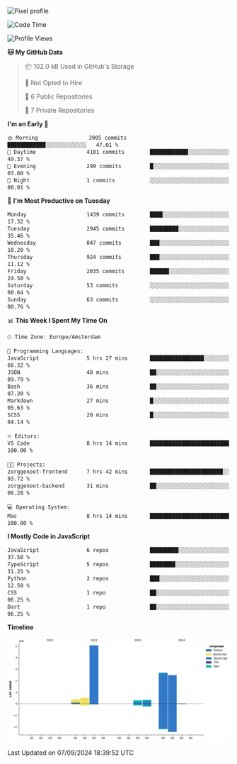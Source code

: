 ![Pixel profile](https://pixel-profile.vercel.app/api/github-stats?username=Atchferox&screen_effect=true&theme=rainbow
)


<!--START_SECTION:waka-->
![Code Time](http://img.shields.io/badge/Code%20Time-411%20hrs-blue)

![Profile Views](http://img.shields.io/badge/Profile%20Views-0-blue)

**🐱 My GitHub Data** 

> 📦 102.0 kB Used in GitHub's Storage 
 > 
> 🚫 Not Opted to Hire
 > 
> 📜 6 Public Repositories 
 > 
> 🔑 7 Private Repositories 
 > 
**I'm an Early 🐤** 

```text
🌞 Morning                3905 commits        ████████████░░░░░░░░░░░░░   47.01 % 
🌆 Daytime                4101 commits        ████████████░░░░░░░░░░░░░   49.37 % 
🌃 Evening                299 commits         █░░░░░░░░░░░░░░░░░░░░░░░░   03.60 % 
🌙 Night                  1 commits           ░░░░░░░░░░░░░░░░░░░░░░░░░   00.01 % 
```
📅 **I'm Most Productive on Tuesday** 

```text
Monday                   1439 commits        ████░░░░░░░░░░░░░░░░░░░░░   17.32 % 
Tuesday                  2945 commits        █████████░░░░░░░░░░░░░░░░   35.46 % 
Wednesday                847 commits         ███░░░░░░░░░░░░░░░░░░░░░░   10.20 % 
Thursday                 924 commits         ███░░░░░░░░░░░░░░░░░░░░░░   11.12 % 
Friday                   2035 commits        ██████░░░░░░░░░░░░░░░░░░░   24.50 % 
Saturday                 53 commits          ░░░░░░░░░░░░░░░░░░░░░░░░░   00.64 % 
Sunday                   63 commits          ░░░░░░░░░░░░░░░░░░░░░░░░░   00.76 % 
```


📊 **This Week I Spent My Time On** 

```text
🕑︎ Time Zone: Europe/Amsterdam

💬 Programming Languages: 
JavaScript               5 hrs 27 mins       █████████████████░░░░░░░░   66.32 % 
JSON                     48 mins             ██░░░░░░░░░░░░░░░░░░░░░░░   09.79 % 
Bash                     36 mins             ██░░░░░░░░░░░░░░░░░░░░░░░   07.30 % 
Markdown                 27 mins             █░░░░░░░░░░░░░░░░░░░░░░░░   05.63 % 
SCSS                     20 mins             █░░░░░░░░░░░░░░░░░░░░░░░░   04.14 % 

🔥 Editors: 
VS Code                  8 hrs 14 mins       █████████████████████████   100.00 % 

🐱‍💻 Projects: 
zorggenoot-frontend      7 hrs 42 mins       ███████████████████████░░   93.72 % 
zorggenoot-backend       31 mins             ██░░░░░░░░░░░░░░░░░░░░░░░   06.28 % 

💻 Operating System: 
Mac                      8 hrs 14 mins       █████████████████████████   100.00 % 
```

**I Mostly Code in JavaScript** 

```text
JavaScript               6 repos             █████████░░░░░░░░░░░░░░░░   37.50 % 
TypeScript               5 repos             ████████░░░░░░░░░░░░░░░░░   31.25 % 
Python                   2 repos             ███░░░░░░░░░░░░░░░░░░░░░░   12.50 % 
CSS                      1 repo              ██░░░░░░░░░░░░░░░░░░░░░░░   06.25 % 
Dart                     1 repo              ██░░░░░░░░░░░░░░░░░░░░░░░   06.25 % 
```



**Timeline**

![Lines of Code chart](https://raw.githubusercontent.com/Atchferox/Atchferox/main/assets/bar_graph.png)


 Last Updated on 07/09/2024 18:39:52 UTC
<!--END_SECTION:waka-->
